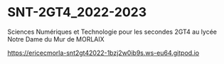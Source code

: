 # SNT-2GT4_2022-2023
Sciences Numériques et Technologie pour les secondes 2GT4 au lycée Notre Dame du Mur de MORLAIX


<https://ericecmorla-snt2gt42022-1bzj2w0ib9s.ws-eu64.gitpod.io>